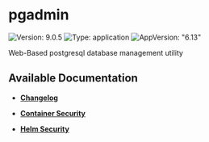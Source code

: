 # pgadmin

![Version: 9.0.5](https://img.shields.io/badge/Version-9.0.5-informational?style=flat-square) ![Type: application](https://img.shields.io/badge/Type-application-informational?style=flat-square) ![AppVersion: "6.13"](https://img.shields.io/badge/AppVersion-"6.13"-informational?style=flat-square)

Web-Based postgresql database management utility

## Available Documentation

- [**Changelog**](CHANGELOG)

- [**Container Security**](container-security)

- [**Helm Security**](helm-security)

